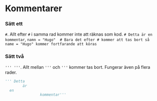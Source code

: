 # Kommentarer

### Sätt ett
`#`. Allt efter `#` i samma rad kommer inte att räknas som kod.
`# Detta är en kommentar`, `namn = "Hugo"  # Bara det efter # kommer att tas bort så name = "Hugo" kommer fortfarande att köras`

### Sätt två
`''' '''`. Allt mellan `'''` och `'''` kommer tas bort. Fungerar även på flera rader.
```python
''' Detta
		är 
  en
				kommentar'''
```
